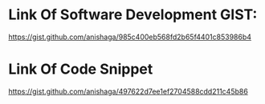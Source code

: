 # Link Of Software Development GIST:
https://gist.github.com/anishaga/985c400eb568fd2b65f4401c853986b4
# Link Of Code Snippet
https://gist.github.com/anishaga/497622d7ee1ef2704588cdd211c45b86
